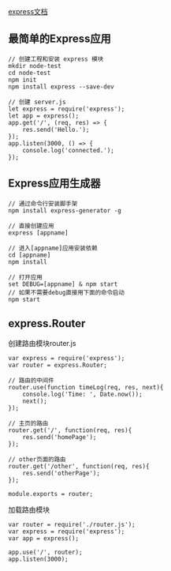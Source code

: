 [express文档](http://www.expressjs.com.cn/)

## 最简单的Express应用 

	// 创建工程和安装 express 模块
	mkdir node-test
	cd node-test
	npm init
	npm install express --save-dev

	// 创建 server.js 
	let express = require('express');
	let app = express();
	app.get('/', (req, res) => {
		res.send('Hello.');
	});
	app.listen(3000, () => {
		console.log('connected.');
	});

## Express应用生成器

	// 通过命令行安装脚手架
	npm install express-generator -g

	// 直接创建应用
	express [appname]

	// 进入[appname]应用安装依赖
	cd [appname]
	npm install

	// 打开应用
	set DEBUG=[appname] & npm start
	// 如果不需要debug直接用下面的命令启动
	npm start

## express.Router
创建路由模块router.js

	var express = require('express');
	var router = express.Router;

	// 路由的中间件
	router.use(function timeLog(req, res, next){
		console.log('Time: ', Date.now());
		next();	
	});
	
	// 主页的路由
	router.get('/', function(req, res){
		res.send('homePage');
	});

	// other页面的路由
	router.get('/other', function(req, res){
		res.send('otherPage');
	});

	module.exports = router;

加载路由模块

	var router = require('./router.js');
	var express = require('express');
	var app = express();

	app.use('/', router);
	app.listen(3000);